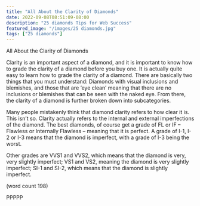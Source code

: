 ```yaml
---
title: "All About the Clarity of Diamonds"
date: 2022-09-08T08:51:09-08:00
description: "25 diamonds Tips for Web Success"
featured_image: "/images/25 diamonds.jpg"
tags: ["25 diamonds"]
---
```


All About the Clarity of Diamonds

Clarity is an important aspect of a diamond, 
and it is important to know how to grade the 
clarity of a diamond before you buy one. It is 
actually quite easy to learn how to grade the 
clarity of a diamond. There are basically two 
things that you must understand: Diamonds 
with visual inclusions and blemishes, and 
those that are ‘eye clean’ meaning that there 
are no inclusions or blemishes that can be 
seen with the naked eye. From there, the 
clarity of a diamond is further broken down 
into subcategories. 

Many people mistakenly think that diamond 
clarity refers to how clear it is. This isn’t so. 
Clarity actually refers to the internal and 
external imperfections of the diamond. The 
best diamonds, of course get a grade of FL 
or IF – Flawless or Internally Flawless – 
meaning that it is perfect. A grade of I-1, I-2 
or I-3 means that the diamond is imperfect, 
with a grade of I-3 being the worst.

Other grades are VVS1 and VVS2, which 
means that the diamond is very, very slightly 
imperfect; VS1 and VS2, meaning the 
diamond is very slightly imperfect; SI-1 and 
SI-2, which means that the diamond is 
slightly imperfect.

(word count 198)

PPPPP

